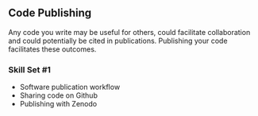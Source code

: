 Code Publishing
---------------

Any code you write may be useful for others, could facilitate collaboration and could potentially be cited in publications. Publishing your code facilitates these outcomes.

### Skill Set #1
* Software publication workflow
* Sharing code on Github
* Publishing with Zenodo
